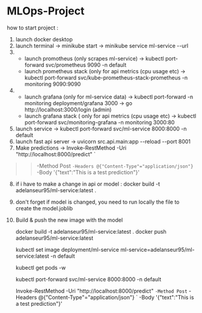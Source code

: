 # MLOps-Project

how to start project :
1) launch docker desktop
2) launch terminal -> minikube start -> minikube service ml-service --url
3) - launch promotheus (only scrapes ml-service) -> kubectl port-forward svc/prometheus 9090 -n default
   - launch prometheus stack (only for api metrics (cpu usage etc) -> kubectl port-forward svc/kube-prometheus-stack-prometheus -n monitoring 9090:9090
5) - launch grafana (only for ml-service data) -> kubectl port-forward -n monitoring deployment/grafana 3000 -> go http://localhost:3000/login (admin)
   - launch grafana stack ( only for api metrics (cpu usage etc) -> kubectl port-forward svc/monitoring-grafana -n monitoring 3000:80
7) launch service -> kubectl port-forward svc/ml-service 8000:8000 -n default
8) launch fast api server -> uvicorn src.api.main:app --reload --port 8001
9) Make predictions -> Invoke-RestMethod -Uri "http://localhost:8000/predict" `
>>   -Method Post `
>>   -Headers @{"Content-Type"="application/json"} `
>>   -Body '{"text":"This is a test prediction"}'

8) if i have to make a change in api or model : docker build -t adelanseur95/ml-service:latest .
9) don't forget if model is changed, you need to run locally the file to create the model.joblib
10) Build & push the new image with the model


    docker build -t adelanseur95/ml-service:latest .
    docker push adelanseur95/ml-service:latest
    
    
    kubectl set image deployment/ml-service ml-service=adelanseur95/ml-service:latest -n default
    
    kubectl get pods -w
    
    kubectl port-forward svc/ml-service 8000:8000 -n default
    
    Invoke-RestMethod -Uri "http://localhost:8000/predict" `
      -Method Post `
      -Headers @{"Content-Type"="application/json"} `
      -Body '{"text":"This is a test prediction"}'
